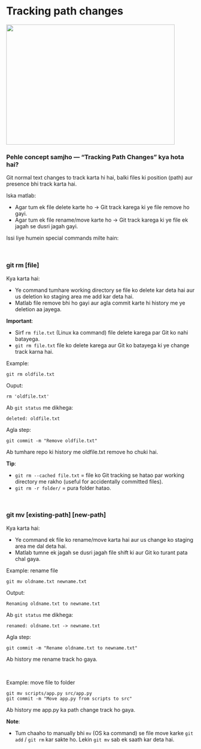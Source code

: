 # Tracking path changes

<img src="https://drive.google.com/uc?export=view&id=1VUKeBh9GGBFFene8-8V76f-QGiKB7z7h" width="450" height="320">

<br>

### Pehle concept samjho — “Tracking Path Changes” kya hota hai?

Git normal text changes to track karta hi hai, balki files ki position (path) aur presence bhi track karta hai.

Iska matlab:
- Agar tum ek file delete karte ho → Git track karega ki ye file remove ho gayi.
- Agar tum ek file rename/move karte ho → Git track karega ki ye file ek jagah se dusri jagah gayi.

Issi liye humein special commands milte hain:

<br>

### git rm [file]

Kya karta hai:
- Ye command tumhare working directory se file ko delete kar deta hai aur us deletion ko staging area me add kar deta hai.
- Matlab file remove bhi ho gayi aur agla commit karte hi history me ye deletion aa jayega.

**Important**:
- Sirf ```rm file.txt``` (Linux ka command) file delete karega par Git ko nahi batayega.
- ```git rm file.txt``` file ko delete karega aur Git ko batayega ki ye change track karna hai.

Example:
```
git rm oldfile.txt
```
Ouput:
```
rm 'oldfile.txt'
```

Ab ```git status``` me dikhega:
```
deleted: oldfile.txt
```

Agla step:
```
git commit -m "Remove oldfile.txt"
```

Ab tumhare repo ki history me oldfile.txt remove ho chuki hai.

**Tip**:
- ```git rm --cached file.txt``` = file ko Git tracking se hatao par working directory me rakho (useful for accidentally committed files).
- ```git rm -r folder/``` = pura folder hatao.

<br>

### git mv [existing-path] [new-path]

Kya karta hai:
- Ye command ek file ko rename/move karta hai aur us change ko staging area me dal deta hai.
- Matlab tumne ek jagah se dusri jagah file shift ki aur Git ko turant pata chal gaya.

Example: rename file
```
git mv oldname.txt newname.txt
```
Output:
```
Renaming oldname.txt to newname.txt
```

Ab ```git status``` me dikhega:
```
renamed: oldname.txt -> newname.txt
```

Agla step:
```
git commit -m "Rename oldname.txt to newname.txt"
```

Ab history me rename track ho gaya.

<br>

Example: move file to folder
```
git mv scripts/app.py src/app.py
git commit -m "Move app.py from scripts to src"
```

Ab history me app.py ka path change track ho gaya.

**Note**:
- Tum chaaho to manually bhi ```mv``` (OS ka command) se file move karke ```git add``` / ```git rm``` kar sakte ho. Lekin ```git mv``` sab ek saath kar deta hai.

